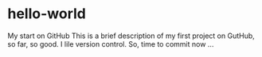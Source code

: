 # hello-world
My start on GitHub
This is a brief description of my first project on GutHub, so far, so good. I lile version control.
So, time to commit now ...
